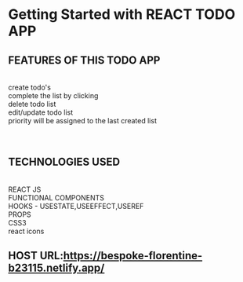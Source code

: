 # Getting Started with REACT TODO APP


## FEATURES OF THIS TODO APP
<br>
create todo's<br>
complete the list by clicking<br>
delete todo list<br>
edit/update todo list<br>
priority will be assigned to the last created list<br>
<br><br>

## TECHNOLOGIES USED
<br>
REACT JS<br>
FUNCTIONAL COMPONENTS<br>
HOOKS - USESTATE,USEEFFECT,USEREF<br>
PROPS<br>
CSS3<br>
react icons<br>

## HOST URL:https://bespoke-florentine-b23115.netlify.app/<br>





